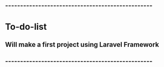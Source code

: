 ## -------------------------------------------------

# To-do-list

## Will make a first project using Laravel Framework

## -------------------------------------------------
